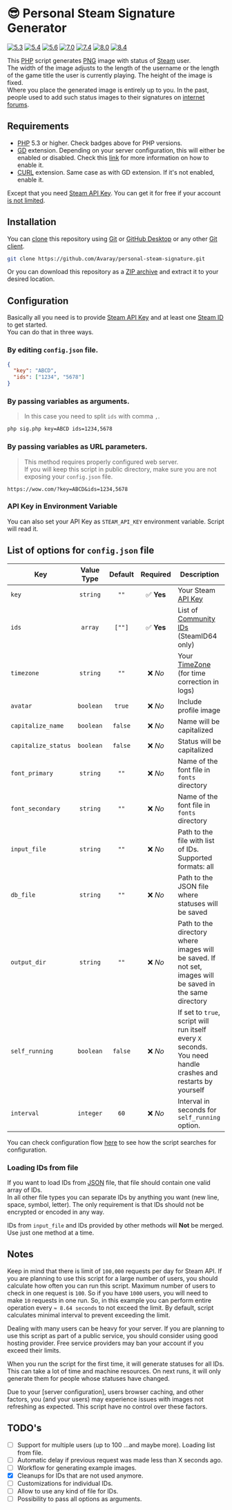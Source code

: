 # 😎 Personal Steam Signature Generator

<!-- Remember to change branches in badges after PR to main -->

[![5.3](https://github.com/Avaray/personal-steam-signature/actions/workflows/test_PHP5.3.yml/badge.svg?branch=making-it-modern)](https://github.com/Avaray/personal-steam-signature/actions/workflows/test_PHP5.3.yml)
[![5.4](https://github.com/Avaray/personal-steam-signature/actions/workflows/test_PHP5.4.yml/badge.svg?branch=making-it-modern)](https://github.com/Avaray/personal-steam-signature/actions/workflows/test_PHP5.4.yml)
[![5.6](https://github.com/Avaray/personal-steam-signature/actions/workflows/test_PHP5.6.yml/badge.svg?branch=making-it-modern)](https://github.com/Avaray/personal-steam-signature/actions/workflows/test_PHP5.6.yml)
[![7.0](https://github.com/Avaray/personal-steam-signature/actions/workflows/test_PHP7.0.yml/badge.svg?branch=making-it-modern)](https://github.com/Avaray/personal-steam-signature/actions/workflows/test_PHP7.0.yml)
[![7.4](https://github.com/Avaray/personal-steam-signature/actions/workflows/test_PHP7.4.yml/badge.svg?branch=making-it-modern)](https://github.com/Avaray/personal-steam-signature/actions/workflows/test_PHP7.4.yml)
[![8.0](https://github.com/Avaray/personal-steam-signature/actions/workflows/test_PHP8.0.yml/badge.svg?branch=making-it-modern)](https://github.com/Avaray/personal-steam-signature/actions/workflows/test_PHP8.0.yml)
[![8.4](https://github.com/Avaray/personal-steam-signature/actions/workflows/test_PHP8.4.yml/badge.svg?branch=making-it-modern)](https://github.com/Avaray/personal-steam-signature/actions/workflows/test_PHP8.4.yml)

This [PHP](https://www.php.net/) script generates [PNG](https://en.wikipedia.org/wiki/PNG) image with status of [Steam](https://store.steampowered.com/) user.  
The width of the image adjusts to the length of the username or the length of the game title the user is currently playing. The height of the image is fixed.  
Where you place the generated image is entirely up to you. In the past, people used to add such status images to their signatures on [internet forums](https://en.wikipedia.org/wiki/Internet_forum).

## Requirements

- [PHP](https://www.php.net/) 5.3 or higher. Check badges above for PHP versions.
- [GD](https://github.com/libgd/libgd) extension. Depending on your server configuration, this will either be enabled or disabled. Check this [link](https://stackoverflow.com/questions/2283199/enabling-installing-gd-extension-without-gd) for more information on how to enable it.
- [CURL](https://curl.se/) extension. Same case as with GD extension. If it's not enabled, enable it.

Except that you need [Steam API Key](https://steamcommunity.com/dev/apikey). You can get it for free if your account [is not limited](https://help.steampowered.com/en/faqs/view/71D3-35C2-AD96-AA3A).

## Installation

You can [clone](https://git-scm.com/docs/git-clone/en) this repository using [Git](https://git-scm.com/) or [GitHub Desktop](https://github.com/apps/desktop) or any other [Git client](https://git-scm.com/downloads/guis).

```bash
git clone https://github.com/Avaray/personal-steam-signature.git
```

Or you can download this repository as a [ZIP archive](https://github.com/Avaray/personal-steam-signature/archive/refs/heads/master.zip) and extract it to your desired location.

## Configuration

Basically all you need is to provide [Steam API Key](https://steamcommunity.com/dev) and at least one [Steam ID](https://developer.valvesoftware.com/wiki/SteamID) to get started.  
You can do that in three ways.

### By editing `config.json` file.

```json
{
  "key": "ABCD",
  "ids": ["1234", "5678"]
}
```

### By passing variables as arguments.

> In this case you need to split `ids` with comma `,`.

```bash
php sig.php key=ABCD ids=1234,5678
```

### By passing variables as URL parameters.

> This method requires properly configured web server.  
> If you will keep this script in public directory, make sure you are not exposing your `config.json` file.

```
https://wow.com/?key=ABCD&ids=1234,5678
```

### API Key in Environment Variable

You can also set your API Key as `STEAM_API_KEY` environment variable. Script will read it.

## List of options for `config.json` file

| Key                 | Value<br>Type | Default |  Required  | Description                                                                                                  |
| ------------------- | :-----------: | :-----: | :--------: | ------------------------------------------------------------------------------------------------------------ |
| `key`               |   `string`    |  `""`   | ✅ **Yes** | Your Steam [API Key](https://steamcommunity.com/dev/apikey)                                                  |
| `ids`               |    `array`    | `[""]`  | ✅ **Yes** | List of [Community IDs](https://developer.valvesoftware.com/wiki/SteamID) (SteamID64 only)                   |
| `timezone`          |   `string`    |  `""`   |  ❌ _No_   | Your [TimeZone](https://www.php.net/manual/en/timezones.europe.php) (for time correction in logs)            |
| `avatar`            |   `boolean`   | `true`  |  ❌ _No_   | Include profile image                                                                                        |
| `capitalize_name`   |   `boolean`   | `false` |  ❌ _No_   | Name will be capitalized                                                                                     |
| `capitalize_status` |   `boolean`   | `false` |  ❌ _No_   | Status will be capitalized                                                                                   |
| `font_primary`      |   `string`    |  `""`   |  ❌ _No_   | Name of the font file in `fonts` directory                                                                   |
| `font_secondary`    |   `string`    |  `""`   |  ❌ _No_   | Name of the font file in `fonts` directory                                                                   |
| `input_file`        |   `string`    |  `""`   |  ❌ _No_   | Path to the file with list of IDs.<br>Supported formats: all                                                 |
| `db_file`           |   `string`    |  `""`   |  ❌ _No_   | Path to the JSON file where statuses will be saved                                                           |
| `output_dir`        |   `string`    |  `""`   |  ❌ _No_   | Path to the directory where images will be saved. If not set, images will be saved in the same directory     |
| `self_running`      |   `boolean`   | `false` |  ❌ _No_   | If set to `true`, script will run itself every `X` seconds. You need handle crashes and restarts by yourself |
| `interval`          |   `integer`   |  `60`   |  ❌ _No_   | Interval in seconds for `self_running` option.                                                               |

You can check configuration flow [here](FLOW.md) to see how the script searches for configuration.

### Loading IDs from file

If you want to load IDs from [JSON](https://www.w3schools.com/js/js_json_arrays.asp) file, that file should contain one valid array of IDs.  
In all other file types you can separate IDs by anything you want (new line, space, symbol, letter). The only requirement is that IDs should not be encrypted or encoded in any way.

IDs from `input_file` and IDs provided by other methods will **Not** be merged. Use just one method at a time.

## Notes

Keep in mind that there is limit of `100,000` requests per day for Steam API. If you are planning to use this script for a large number of users, you should calculate how often you can run this script. Maximum number of users to check in one request is `100`. So if you have `1000` users, you will need to make `10` requests in one run. So, in this example you can perform entire operation every `≈ 8.64 seconds` to not exceed the limit. By default, script calculates minimal interval to prevent exceeding the limit.

Dealing with many users can be heavy for your server. If you are planning to use this script as part of a public service, you should consider using good hosting provider. Free service providers may ban your account if you exceed their limits.

When you run the script for the first time, it will generate statuses for all IDs. This can take a lot of time and machine resources. On next runs, it will only generate them for people whose statuses have changed.

Due to your [server configuration], users browser caching, and other factors, you (and your users) may experience issues with images not refreshing as expected. This script have no control over these factors.

## TODO's

- [ ] Support for multiple users (up to 100 ...and maybe more). Loading list from file.
- [ ] Automatic delay if previous request was made less than X seconds ago.
- [ ] Workflow for generating example images.
- [x] Cleanups for IDs that are not used anymore.
- [ ] Customizations for individual IDs.
- [ ] Allow to use any kind of file for IDs.
- [ ] Possibility to pass all options as arguments.
